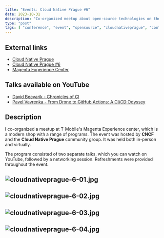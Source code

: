 ```yaml
---
title: "Events: Cloud Native Prague #6"
date: 2023-10-31
description: "Co-organized meetup about open-source technologies on the topic of Continuous Integration."
type: "post"
tags: [ "conference", "event", "opensource", "cloudnativeprague", "continuousintegration", "cncf", "cloud" ]
---
```


## External links

- [Cloud Native Prague](https://community.cncf.io/cloud-native-prague/)
- [Cloud Native Prague #6](https://community.cncf.io/events/details/cncf-cloud-native-prague-presents-cloud-native-prague-6-2/)
- [Magenta Experience Center](https://magentaexperience.cz/)

## Talks available on YouTube

- [David Becvarik - Chronicles of CI](https://youtu.be/34soYANZgE8?si=AWkKIxGvqK3WOPy8)
- [Pavel Vavrenka - From Drone to GitHub Actions: A CI/CD Odyssey](https://youtu.be/XYCWFSR3ejg?si=quWM_v3eWA6e9uAM)

## Description

I co-organized a meetup at T-Mobile's Magenta Experience center, which is a modern shop with a range of programs. The
event was hosted by **CNCF** and the **Cloud Native Prague** community group. It was held both in-person and virtually.

The program consisted of two separate talks, which you can watch on YouTube, followed by a networking session.
Refreshments were provided throughout the event.


![cloudnativeprague-6-01.jpg](../../images/cloudnativeprague-6-01.jpg)
---
![cloudnativeprague-6-02.jpg](../../images/cloudnativeprague-6-02.jpg)
---
![cloudnativeprague-6-03.jpg](../../images/cloudnativeprague-6-03.jpg)
---
![cloudnativeprague-6-04.jpg](../../images/cloudnativeprague-6-04.jpg)
---